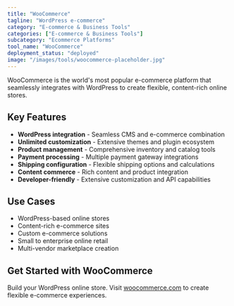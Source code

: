 ```yaml
---
title: "WooCommerce"
tagline: "WordPress e-commerce"
category: "E-commerce & Business Tools"
categories: ["E-commerce & Business Tools"]
subcategory: "Ecommerce Platforms"
tool_name: "WooCommerce"
deployment_status: "deployed"
image: "/images/tools/woocommerce-placeholder.jpg"
---
```

WooCommerce is the world's most popular e-commerce platform that seamlessly integrates with WordPress to create flexible, content-rich online stores.

## Key Features

- **WordPress integration** - Seamless CMS and e-commerce combination
- **Unlimited customization** - Extensive themes and plugin ecosystem
- **Product management** - Comprehensive inventory and catalog tools
- **Payment processing** - Multiple payment gateway integrations
- **Shipping configuration** - Flexible shipping options and calculations
- **Content commerce** - Rich content and product integration
- **Developer-friendly** - Extensive customization and API capabilities

## Use Cases

- WordPress-based online stores
- Content-rich e-commerce sites
- Custom e-commerce solutions
- Small to enterprise online retail
- Multi-vendor marketplace creation

## Get Started with WooCommerce

Build your WordPress online store. Visit [woocommerce.com](https://woocommerce.com) to create flexible e-commerce experiences.